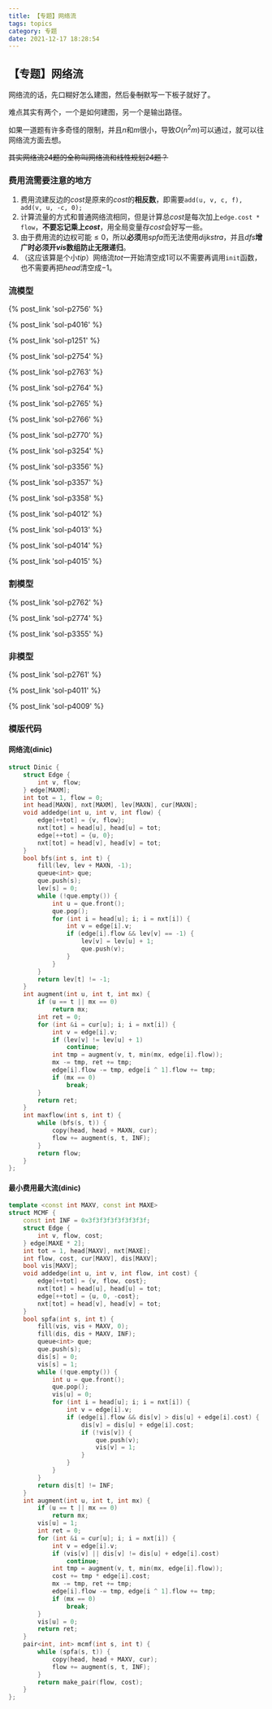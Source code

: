 ```yaml
---
title: 【专题】网络流
tags: topics
category: 专题
date: 2021-12-17 18:28:54
---
```


## 【专题】网络流

网络流的话，先口糊好怎么建图，然后~~复制~~默写一下板子就好了。

难点其实有两个，一个是如何建图，另一个是输出路径。

如果一道题有许多奇怪的限制，并且$n$和$m$很小，导致$O(n^2m)$可以通过，就可以往网络流方面去想。

~~其实网络流24题的全称叫网络流和线性规划24题？~~

<!-- more -->

### 费用流需要注意的地方

1. 费用流建反边的$cost$是原来的$cost$的**相反数**，即需要`add(u, v, c, f), add(v, u, -c, 0);`
2. 计算流量的方式和普通网络流相同，但是计算总$cost$是每次加上`edge.cost * flow`，**不要忘记乘上$cost$**，用全局变量存$cost$会好写一些。
3. 由于费用流的边权可能$\le 0$，所以**必须**用$spfa$而无法使用$dijkstra$，并且$dfs$**增广时必须开$vis$数组防止无限递归**。
4. （这应该算是个小$tip$）网络流$tot$一开始清空成$1$可以不需要再调用`init`函数，也不需要再把$head$清空成$-1$。

### 流模型
{% post_link 'sol-p2756' %} </br>

{% post_link 'sol-p4016' %} </br>

{% post_link 'sol-p1251' %} </br>

{% post_link 'sol-p2754' %} </br>

{% post_link 'sol-p2763' %} </br>

{% post_link 'sol-p2764' %} </br>

{% post_link 'sol-p2765' %} </br>

{% post_link 'sol-p2766' %} </br>

{% post_link 'sol-p2770' %} </br>

{% post_link 'sol-p3254' %} </br>

{% post_link 'sol-p3356' %} </br>

{% post_link 'sol-p3357' %} </br>

{% post_link 'sol-p3358' %} </br>

{% post_link 'sol-p4012' %} </br>

{% post_link 'sol-p4013' %} </br>

{% post_link 'sol-p4014' %} </br>

{% post_link 'sol-p4015' %}

### 割模型
{% post_link 'sol-p2762' %} </br>

{% post_link 'sol-p2774' %} </br>

{% post_link 'sol-p3355' %}

### 非模型
{% post_link 'sol-p2761' %} </br>

{% post_link 'sol-p4011' %} </br>

{% post_link 'sol-p4009' %}

### 模版代码

#### 网络流(dinic)

```cpp
struct Dinic {
    struct Edge {
        int v, flow;
    } edge[MAXM];
    int tot = 1, flow = 0;
    int head[MAXN], nxt[MAXM], lev[MAXN], cur[MAXN];
    void addedge(int u, int v, int flow) {
        edge[++tot] = {v, flow};
        nxt[tot] = head[u], head[u] = tot;
        edge[++tot] = {u, 0};
        nxt[tot] = head[v], head[v] = tot;
    }
    bool bfs(int s, int t) {
        fill(lev, lev + MAXN, -1);
        queue<int> que;
        que.push(s);
        lev[s] = 0;
        while (!que.empty()) {
            int u = que.front();
            que.pop();
            for (int i = head[u]; i; i = nxt[i]) {
                int v = edge[i].v;
                if (edge[i].flow && lev[v] == -1) {
                    lev[v] = lev[u] + 1;
                    que.push(v);
                }
            }
        }
        return lev[t] != -1;
    }
    int augment(int u, int t, int mx) {
        if (u == t || mx == 0)
            return mx;
        int ret = 0;
        for (int &i = cur[u]; i; i = nxt[i]) {
            int v = edge[i].v;
            if (lev[v] != lev[u] + 1)
                continue;
            int tmp = augment(v, t, min(mx, edge[i].flow));
            mx -= tmp, ret += tmp;
            edge[i].flow -= tmp, edge[i ^ 1].flow += tmp;
            if (mx == 0)
                break;
        }
        return ret;
    }
    int maxflow(int s, int t) {
        while (bfs(s, t)) {
            copy(head, head + MAXN, cur);
            flow += augment(s, t, INF);
        }
        return flow;
    }
};
```

#### 最小费用最大流(dinic)

```cpp
template <const int MAXV, const int MAXE>
struct MCMF {
    const int INF = 0x3f3f3f3f3f3f3f3f;
    struct Edge {
        int v, flow, cost;
    } edge[MAXE * 2];
    int tot = 1, head[MAXV], nxt[MAXE];
    int flow, cost, cur[MAXV], dis[MAXV];
    bool vis[MAXV];
    void addedge(int u, int v, int flow, int cost) {
        edge[++tot] = {v, flow, cost};
        nxt[tot] = head[u], head[u] = tot;
        edge[++tot] = {u, 0, -cost};
        nxt[tot] = head[v], head[v] = tot;
    }
    bool spfa(int s, int t) {
        fill(vis, vis + MAXV, 0);
        fill(dis, dis + MAXV, INF);
        queue<int> que;
        que.push(s);
        dis[s] = 0;
        vis[s] = 1;
        while (!que.empty()) {
            int u = que.front();
            que.pop();
            vis[u] = 0;
            for (int i = head[u]; i; i = nxt[i]) {
                int v = edge[i].v;
                if (edge[i].flow && dis[v] > dis[u] + edge[i].cost) {
                    dis[v] = dis[u] + edge[i].cost;
                    if (!vis[v]) {
                        que.push(v);
                        vis[v] = 1;
                    }
                }
            }
        }
        return dis[t] != INF;
    }
    int augment(int u, int t, int mx) {
        if (u == t || mx == 0)
            return mx;
        vis[u] = 1;
        int ret = 0;
        for (int &i = cur[u]; i; i = nxt[i]) {
            int v = edge[i].v;
            if (vis[v] || dis[v] != dis[u] + edge[i].cost)
                continue;
            int tmp = augment(v, t, min(mx, edge[i].flow));
            cost += tmp * edge[i].cost;
            mx -= tmp, ret += tmp;
            edge[i].flow -= tmp, edge[i ^ 1].flow += tmp;
            if (mx == 0)
                break;
        }
        vis[u] = 0;
        return ret;
    }
    pair<int, int> mcmf(int s, int t) {
        while (spfa(s, t)) {
            copy(head, head + MAXV, cur);
            flow += augment(s, t, INF);
        }
        return make_pair(flow, cost);
    }
};
```